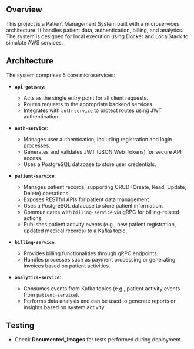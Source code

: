 ## Overview
This project is a Patient Management System built with a microservices architecture. It handles patient data, authentication, billing, and analytics. The system is designed for local execution using Docker and LocalStack to simulate AWS services.

## Architecture
The system comprises 5 core microservices:

-   **`api-gateway`**: 
    -   Acts as the single entry point for all client requests.
    -   Routes requests to the appropriate backend services.
    -   Integrates with `auth-service` to protect routes using JWT authentication.

-   **`auth-service`**:
    -   Manages user authentication, including registration and login processes.
    -   Generates and validates JWT (JSON Web Tokens) for secure API access.
    -   Uses a PostgreSQL database to store user credentials.

-   **`patient-service`**:
    -   Manages patient records, supporting CRUD (Create, Read, Update, Delete) operations.
    -   Exposes RESTful APIs for patient data management.
    -   Uses a PostgreSQL database to store patient information.
    -   Communicates with `billing-service` via gRPC for billing-related actions.
    -   Publishes patient activity events (e.g., new patient registration, updated medical records) to a Kafka topic.

-   **`billing-service`**:
    -   Provides billing functionalities through gRPC endpoints.
    -   Handles processes such as payment processing or generating invoices based on patient activities.

-   **`analytics-service`**:
    -   Consumes events from Kafka topics (e.g., patient activity events from `patient-service`).
    -   Performs data analysis and can be used to generate reports or insights based on system activity.

## Testing
- Check **Documented_Images** for tests performed during deployment.
